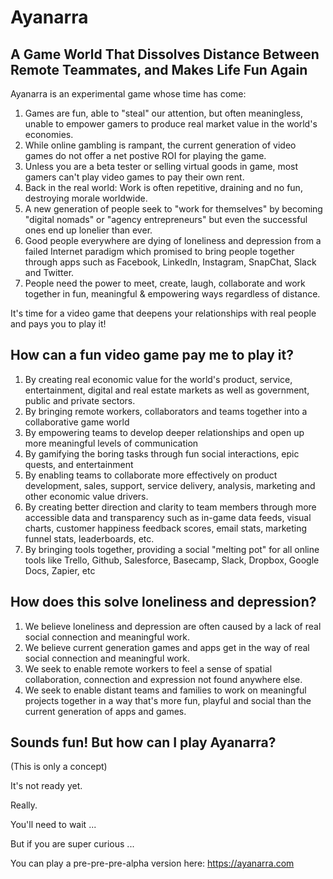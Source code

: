 # Ayanarra

## A Game World That Dissolves Distance Between Remote Teammates, and Makes Life Fun Again

Ayanarra is an experimental game whose time has come:

1. Games are fun, able to "steal" our attention, but often meaningless, unable to empower gamers to produce real market value in the world's economies.
2. While online gambling is rampant, the current generation of video games do not offer a net postive ROI for playing the game.
3. Unless you are a beta tester or selling virtual goods in game, most gamers can't play video games to pay their own rent.
4. Back in the real world: Work is often repetitive, draining and no fun, destroying morale worldwide.
5. A new generation of people seek to "work for themselves" by becoming "digital nomads" or "agency entrepreneurs" but even the successful ones end up lonelier than ever.
6. Good people everywhere are dying of loneliness and depression from a failed Internet paradigm which promised to bring people together through apps such as Facebook, LinkedIn, Instagram, SnapChat, Slack and Twitter.
7. People need the power to meet, create, laugh, collaborate and work together in fun, meaningful & empowering ways regardless of distance.

It's time for a video game that deepens your relationships with real people and pays you to play it!

## How can a fun video game pay me to play it?

1. By creating real economic value for the world's product, service, entertainment, digital and real estate markets as well as government, public and private sectors.
2. By bringing remote workers, collaborators and teams together into a collaborative game world
3. By empowering teams to develop deeper relationships and open up more meaningful levels of communication
4. By gamifying the boring tasks through fun social interactions, epic quests, and entertainment
5. By enabling teams to collaborate more effectively on product development, sales, support, service delivery, analysis, marketing and other economic value drivers.
6. By creating better direction and clarity to team members through more accessible data and transparency such as in-game data feeds, visual charts, customer happiness feedback scores, email stats, marketing funnel stats, leaderboards, etc.
7. By bringing tools together, providing a social "melting pot" for all online tools like Trello, Github, Salesforce, Basecamp, Slack, Dropbox, Google Docs, Zapier, etc

## How does this solve loneliness and depression?

1. We believe loneliness and depression are often caused by a lack of real social connection and meaningful work. 
2. We believe current generation games and apps get in the way of real social connection and meaningful work.
3. We seek to enable remote workers to feel a sense of spatial collaboration, connection and expression not found anywhere else.
4. We seek to enable distant teams and families to work on meaningful projects together in a way that's more fun, playful and social than the current generation of apps and games.

## Sounds fun! But how can I play Ayanarra?

(This is only a concept)

It's not ready yet.

Really.

You'll need to wait ...

But if you are super curious ...

You can play a pre-pre-pre-alpha version here:
https://ayanarra.com 

